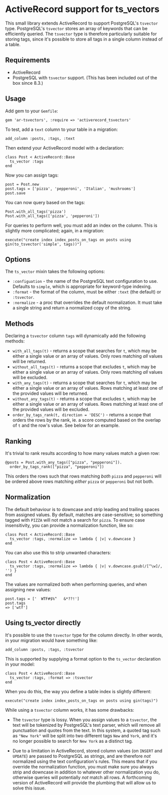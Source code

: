 # ActiveRecord support for ts_vectors

This small library extends ActiveRecord to support PostgreSQL's `tsvector` type. PostgreSQL's `tsvector` stores an array of keywords that can be efficiently queried. The `tsvector` type is therefore particularly suitable for storing tags, since it's possible to store all tags in a single column instead of a table.

## Requirements

* ActiveRecord
* PostgreSQL with `tsvector` support. (This has been included out of the box since 8.3.)

## Usage

Add gem to your `Gemfile`:

    gem 'ar-tsvectors', :require => 'activerecord_tsvectors'

To test, add a `text` column to your table in a migration:

    add_column :posts, :tags, :text

Then extend your ActiveRecord model with a declaration:

    class Post < ActiveRecord::Base
      ts_vector :tags
    end

Now you can assign tags:

    post = Post.new
    post.tags = ['pizza', 'pepperoni', 'Italian', 'mushrooms']
    post.save

You can now query based on the tags:

    Post.with_all_tags('pizza')
    Post.with_all_tags(['pizza', 'pepperoni'])

For queries to perform well, you must add an index on the column. This is slightly more complicated; again, in a migration:

    execute("create index index_posts_on_tags on posts using gin(to_tsvector('simple', tags))")

## Options

The `ts_vector` mixin takes the following options:

* `:configuation` - the name of the PostgreSQL text configuration to use. Defaults to `simple`, which is appropriate for keyword-type indexing.
* `:format` - the format of the column, must be either `:text` (the default) or `:tsvector`.
* `:normalize` - a proc that overrides the default normalization. It must take a single string and return a normalized copy of the string.

## Methods

Declaring a `tsvector` column `tags` will dynamically add the following methods:

* `with_all_tags(t)` - returns a scope that searches for `t`, which may be either a single value or an array of values. Only rows matching _all_ values will be returned.
* `without_all_tags(t)` - returns a scope that excludes `t`, which may be either a single value or an array of values. Only rows matching _all_ values will be excluded.
* `with_any_tags(t)` - returns a scope that searches for `t`, which may be either a single value or an array of values. Rows matching at least one of the provided values will be returned.
* `without_any_tags(t)` - returns a scope that excludes `t`, which may be either a single value or an array of values. Rows matching at least one of the provided values will be excluded.
* `order_by_tags_rank(t, direction = 'DESC')` - returns a scope that orders the rows by the rank, ie. a score computed based on the overlap of `t` and the row's value. See below for an example.

## Ranking

It's trivial to rank results according to how many values match a given row:

    @posts = Post.with_any_tags(["pizza", "pepperoni"]).
      order_by_tags_rank(["pizza", "pepperoni"])

This orders the rows such that rows matching _both_ `pizza` and `pepperoni` will be ordered above rows matching _either_ `pizza` or `pepperoni` but not both.

## Normalization

The default behaviour is to downcase and strip leading and trailing spaces from assigned values. By default, matches are case-sensitive; so something tagged with `PIZZA` will not match a search for `pizza`. To ensure case insensitivity, you can provide a normalization function, like so:

    class Post < ActiveRecord::Base
      ts_vector :tags, :normalize => lambda { |v| v.downcase }
    end

You can also use this to strip unwanted characters:

    class Post < ActiveRecord::Base
      ts_vector :tags, :normalize => lambda { |v| v.downcase.gsub(/[^\w]/, '') }
    end

The values are normalized both when performing queries, and when assigning new values:

    post.tags = ['  WTF#$%^   &*??!']
    post.tags
    => ['wtf']

## Using ts_vector directly

It's possible to use the `tsvector` type for the column directly. In other words, in your migration would have something like:

    add_column :posts, :tags, :tsvector

This is supported by supplying a format option to the `ts_vector` declaration in your model:

    class Post < ActiveRecord::Base
      ts_vector :tags, :format => :tsvector
    end

When you do this, the way you define a table index is slightly different:

    execute("create index index_posts_on_tags on posts using gin(tags)")

While using a `tsvector` column works, it has some drawbacks:

* The `tsvector` type is lossy. When you assign values to a `tsvector`, the text will be tokenized by PostgreSQL's text parser, which will remove all punctuation and quotes from the text. In this system, a quoted tag such as `"New York"` will be split into two different tags `New` and `York`, and it's no longer possible to search for `New York` as a distinct tag.

* Due to a limitation in ActiveRecord, stored column values (on `INSERT` and `UPDATE`) are passed to PostgreSQL as strings, and are therefore *not* normalized using the text configuration's rules. This means that if you override the normalization function, you must make sure you always strip and downcase in addition to whatever other normalization you do, otherwise queries will potentially *not* match all rows. A forthcoming version of ActiveRecord will provide the plumbing that will allow us to solve this issue.

